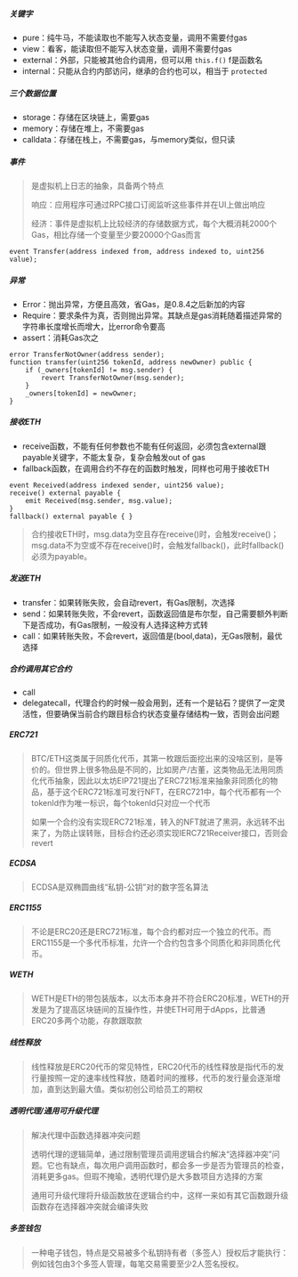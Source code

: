##### 关键字
- pure：纯牛马，不能读取也不能写入状态变量，调用不需要付gas
- view：看客，能读取但不能写入状态变量，调用不需要付gas
- external：外部，只能被其他合约调用，但可以用 ```this.f()``` f是函数名
- internal：只能从合约内部访问，继承的合约也可以，相当于 ```protected```
##### 三个数据位置
- storage：存储在区块链上，需要gas
- memory：存储在堆上，不需要gas
- calldata：存储在栈上，不需要gas，与memory类似，但只读
##### 事件
> 是虚拟机上日志的抽象，具备两个特点
>
> 响应：应用程序可通过RPC接口订阅监听这些事件并在UI上做出响应
>
> 经济：事件是虚拟机上比较经济的存储数据方式，每个大概消耗2000个Gas，相比存储一个变量至少要20000个Gas而言

```solidity
event Transfer(address indexed from, address indexed to, uint256 value);
```
##### 异常
- Error：抛出异常，方便且高效，省Gas，是0.8.4之后新加的内容
- Require：要求条件为真，否则抛出异常。其缺点是gas消耗随着描述异常的字符串长度增长而增大，比error命令要高
- assert：消耗Gas次之
```solidity
error TransferNotOwner(address sender);
function transfer(uint256 tokenId, address newOwner) public {
    if (_owners[tokenId] != msg.sender) {
        revert TransferNotOwner(msg.sender);
    }
    _owners[tokenId] = newOwner;
}
```
##### 接收ETH
- receive函数，不能有任何参数也不能有任何返回，必须包含external跟payable关键字，不能太复杂，复杂会触发out of gas
- fallback函数，在调用合约不存在的函数时触发，同样也可用于接收ETH
```solidity
event Received(address indexed sender, uint256 value);
receive() external payable {
    emit Received(msg.sender, msg.value);
}
fallback() external payable { }
```
> 合约接收ETH时，msg.data为空且存在receive()时，会触发receive()；msg.data不为空或不存在receive()时，会触发fallback()，此时fallback()必须为payable。
##### 发送ETH
- transfer：如果转账失败，会自动revert，有Gas限制，次选择
- send：如果转账失败，不会revert，函数返回值是布尔型，自己需要额外判断下是否成功，有Gas限制，一般没有人选择这种方式转
- call：如果转账失败，不会revert，返回值是(bool,data)，无Gas限制，最优选择
##### 合约调用其它合约
- call
- delegatecall，代理合约的时候一般会用到，还有一个是钻石？提供了一定灵活性，但要确保当前合约跟目标合约状态变量存储结构一致，否则会出问题
##### ERC721
> BTC/ETH这类属于同质化代币，其第一枚跟后面挖出来的没啥区别，是等价的。但世界上很多物品是不同的，比如房产/古董，这类物品无法用同质化代币抽象，因此以太坊EIP721提出了ERC721标准来抽象非同质化的物品，基于这个ERC721标准可发行NFT，在ERC721中，每个代币都有一个tokenId作为唯一标识，每个tokenId只对应一个代币
> 
> 如果一个合约没有实现ERC721标准，转入的NFT就进了黑洞，永远转不出来了，为防止误转账，目标合约还必须实现IERC721Receiver接口，否则会revert
##### ECDSA
> ECDSA是双椭圆曲线“私钥-公钥”对的数字签名算法
##### ERC1155
> 不论是ERC20还是ERC721标准，每个合约都对应一个独立的代币。而ERC1155是一个多代币标准，允许一个合约包含多个同质化和非同质化代币。
##### WETH
> WETH是ETH的带包装版本，以太币本身并不符合ERC20标准，WETH的开发是为了提高区块链间的互操作性，并使ETH可用于dApps，比普通ERC20多两个功能，存款跟取款
##### 线性释放
> 线性释放是ERC20代币的常见特性，ERC20代币的线性释放是指代币的发行量按照一定的速率线性释放，随着时间的推移，代币的发行量会逐渐增加，直到达到最大值。类似初创公司给员工的期权
##### 透明代理/通用可升级代理
> 解决代理中函数选择器冲突问题
> 
> 透明代理的逻辑简单，通过限制管理员调用逻辑合约解决“选择器冲突”问题。它也有缺点，每次用户调用函数时，都会多一步是否为管理员的检查，消耗更多gas。但瑕不掩瑜，透明代理仍是大多数项目方选择的方案
> 
> 通用可升级代理将升级函数放在逻辑合约中，这样一来如有其它函数跟升级函数存在选择器冲突就会编译失败
##### 多签钱包
> 一种电子钱包，特点是交易被多个私钥持有者（多签人）授权后才能执行：例如钱包由3个多签人管理，每笔交易需要至少2人签名授权。
